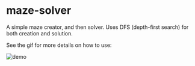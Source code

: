 # maze-solver

A simple maze creator, and then solver. Uses DFS (depth-first search) for both creation and solution. 

See the gif for more details on how to use:

![demo](https://github.com/user-attachments/assets/53a2720c-dbbd-4c91-b797-18811436fea6)
